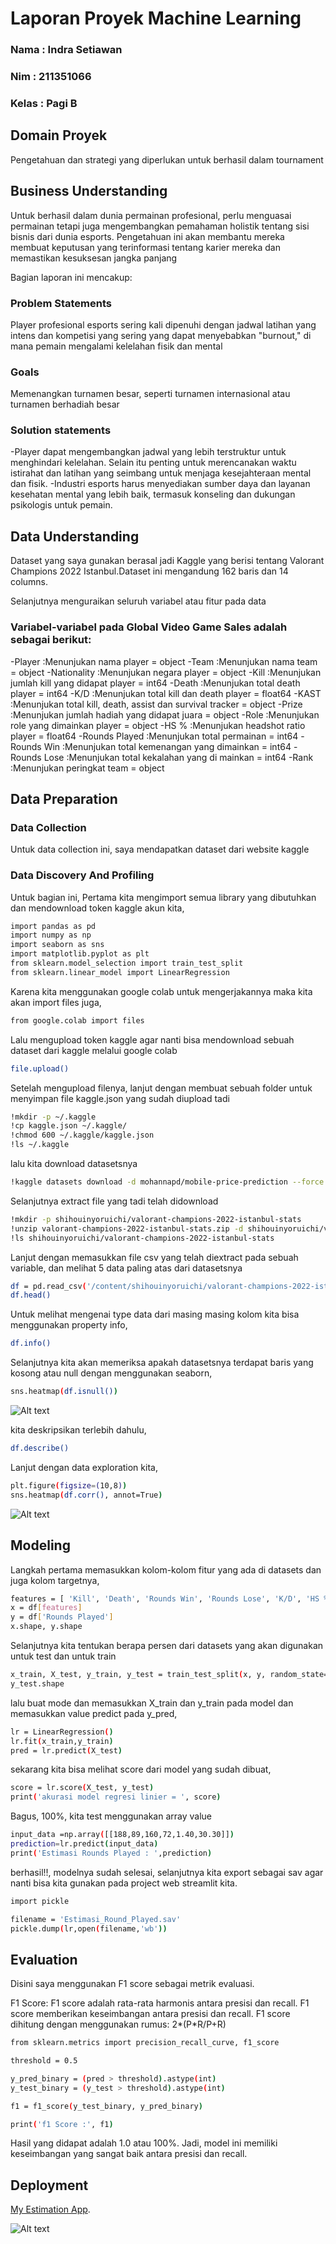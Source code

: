 # Laporan Proyek Machine Learning

### Nama : Indra Setiawan

### Nim : 211351066

### Kelas : Pagi B

## Domain Proyek

Pengetahuan dan strategi yang diperlukan untuk berhasil dalam tournament

## Business Understanding

Untuk berhasil dalam dunia permainan profesional, perlu menguasai permainan tetapi juga mengembangkan pemahaman holistik tentang sisi bisnis dari dunia esports. Pengetahuan ini akan membantu mereka membuat keputusan yang terinformasi tentang karier mereka dan memastikan kesuksesan jangka panjang

Bagian laporan ini mencakup:

### Problem Statements

Player profesional esports sering kali dipenuhi dengan jadwal latihan yang intens dan kompetisi yang sering yang dapat menyebabkan "burnout," di mana pemain mengalami kelelahan fisik dan mental

### Goals

Memenangkan turnamen besar, seperti turnamen internasional atau turnamen berhadiah besar

### Solution statements

-Player dapat mengembangkan jadwal yang lebih terstruktur untuk menghindari kelelahan. Selain itu penting untuk merencanakan waktu istirahat dan latihan yang seimbang untuk menjaga kesejahteraan mental dan fisik.
-Industri esports harus menyediakan sumber daya dan layanan kesehatan mental yang lebih baik, termasuk konseling dan dukungan psikologis untuk pemain.

## Data Understanding

Dataset yang saya gunakan berasal jadi Kaggle yang berisi tentang Valorant Champions 2022 Istanbul.Dataset ini mengandung 162 baris dan 14 columns.

Selanjutnya menguraikan seluruh variabel atau fitur pada data

### Variabel-variabel pada Global Video Game Sales adalah sebagai berikut:

-Player           :Menunjukan nama player = object
-Team             :Menunjukan nama team = object
-Nationality      :Menunjukan negara player = object
-Kill             :Menunjukan jumlah kill yang didapat player = int64
-Death            :Menunjukan total death player = int64
-K/D              :Menunjukan total kill dan death player = float64 
-KAST             :Menunjukan total kill, death, assist dan survival tracker = object
-Prize            :Menunjukan jumlah hadiah yang didapat juara = object
-Role             :Menunjukan role yang dimainkan player = object
-HS %             :Menunjukan headshot ratio player = float64
-Rounds Played    :Menunjukan total permainan = int64
-Rounds Win       :Menunjukan total kemenangan yang dimainkan = int64
-Rounds Lose      :Menunjukan total kekalahan yang di mainkan = int64
-Rank             :Menunjukan peringkat team = object

## Data Preparation

### Data Collection

Untuk data collection ini, saya mendapatkan dataset dari website kaggle

### Data Discovery And Profiling

Untuk bagian ini, Pertama kita mengimport semua library yang dibutuhkan dan mendownload token kaggle akun kita,

```bash
import pandas as pd
import numpy as np
import seaborn as sns
import matplotlib.pyplot as plt
from sklearn.model_selection import train_test_split
from sklearn.linear_model import LinearRegression
```

Karena kita menggunakan google colab untuk mengerjakannya maka kita akan import files juga,

```bash
from google.colab import files
```

Lalu mengupload token kaggle agar nanti bisa mendownload sebuah dataset dari kaggle melalui google colab

```bash
file.upload()
```

Setelah mengupload filenya, lanjut dengan membuat sebuah folder untuk menyimpan file kaggle.json yang sudah diupload tadi

```bash
!mkdir -p ~/.kaggle
!cp kaggle.json ~/.kaggle/
!chmod 600 ~/.kaggle/kaggle.json
!ls ~/.kaggle
```

lalu kita download datasetsnya

```bash
!kaggle datasets download -d mohannapd/mobile-price-prediction --force
```

Selanjutnya extract file yang tadi telah didownload

```bash
!mkdir -p shihouinyoruichi/valorant-champions-2022-istanbul-stats
!unzip valorant-champions-2022-istanbul-stats.zip -d shihouinyoruichi/valorant-champions-2022-istanbul-stats
!ls shihouinyoruichi/valorant-champions-2022-istanbul-stats
```

Lanjut dengan memasukkan file csv yang telah diextract pada sebuah variable, dan melihat 5 data paling atas dari datasetsnya

```bash
df = pd.read_csv('/content/shihouinyoruichi/valorant-champions-2022-istanbul-stats/valorant champions istanbul.csv')
df.head()
```

Untuk melihat mengenai type data dari masing masing kolom kita bisa menggunakan property info,

```bash
df.info()
```

Selanjutnya kita akan memeriksa apakah datasetsnya terdapat baris yang kosong atau null dengan menggunakan seaborn,

```bash
sns.heatmap(df.isnull())
```

![Alt text](heatmap.png) <br>

kita deskripsikan terlebih dahulu,

```bash
df.describe()
```

Lanjut dengan data exploration kita,

```bash
plt.figure(figsize=(10,8))
sns.heatmap(df.corr(), annot=True)
```

![Alt text](kd.png)

## Modeling

Langkah pertama memasukkan kolom-kolom fitur yang ada di datasets dan juga kolom targetnya,

```bash
features = [ 'Kill', 'Death', 'Rounds Win', 'Rounds Lose', 'K/D', 'HS %']
x = df[features]
y = df['Rounds Played']
x.shape, y.shape
```

Selanjutnya kita tentukan berapa persen dari datasets yang akan digunakan untuk test dan untuk train

```bash
x_train, X_test, y_train, y_test = train_test_split(x, y, random_state=70)
y_test.shape
```

lalu buat mode dan memasukkan X_train dan y_train pada model dan memasukkan value predict pada y_pred,

```bash
lr = LinearRegression()
lr.fit(x_train,y_train)
pred = lr.predict(X_test)
```

sekarang kita bisa melihat score dari model yang sudah dibuat,

```bash
score = lr.score(X_test, y_test)
print('akurasi model regresi linier = ', score)
```

Bagus, 100%, kita test menggunakan array value

```bash
input_data =np.array([[188,89,160,72,1.40,30.30]])
prediction=lr.predict(input_data)
print('Estimasi Rounds Played : ',prediction)
```

berhasil!!, modelnya sudah selesai, selanjutnya kita export sebagai sav agar nanti bisa kita gunakan pada project web streamlit kita.

```bash
import pickle

filename = 'Estimasi_Round_Played.sav'
pickle.dump(lr,open(filename,'wb'))
```

## Evaluation

Disini saya menggunakan F1 score sebagai metrik evaluasi.

F1 Score: F1 score adalah rata-rata harmonis antara presisi dan recall. F1 score memberikan keseimbangan antara presisi dan recall. F1 score dihitung dengan menggunakan rumus: 2*(P*R/P+R)
```bash
from sklearn.metrics import precision_recall_curve, f1_score

threshold = 0.5

y_pred_binary = (pred > threshold).astype(int)
y_test_binary = (y_test > threshold).astype(int)

f1 = f1_score(y_test_binary, y_pred_binary)

print('f1 Score :', f1)
```
Hasil yang didapat adalah 1.0 atau 100%. Jadi, model ini memiliki keseimbangan yang sangat baik antara presisi dan recall.

## Deployment

[My Estimation App](https://champion-lennnchamp.streamlit.app/).

![Alt text](link.png)

##
